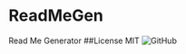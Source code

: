 # ReadMeGen
Read Me Generator
##License 
MIT
![GitHub](https://img.shields.io/badge/not-a-license-Different_words-yellow)
